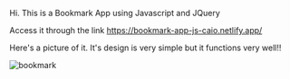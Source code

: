 
Hi. This is a Bookmark App using Javascript and JQuery

Access it through the link https://bookmark-app-js-caio.netlify.app/

Here's a picture of it. It's design is very simple but it functions very well!!

![bookmark](https://user-images.githubusercontent.com/84105396/155916561-01fdc7e3-d557-4a9d-9451-949fc90929c3.png)

